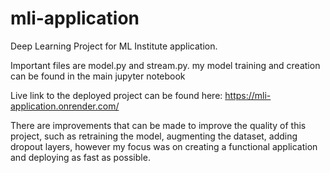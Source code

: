 # mli-application

Deep Learning Project for ML Institute application.

Important files are model.py and stream.py.
my model training and creation can be found in the main jupyter notebook

Live link to the deployed project can be found here: https://mli-application.onrender.com/

There are improvements that can be made to improve the quality of this project, such as retraining the model, augmenting the dataset, adding dropout layers, however my focus was on creating a functional application and deploying as fast as possible.
